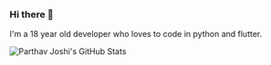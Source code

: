 ### Hi there 👋

I'm a 18 year old developer who loves to code in python and flutter.

![Parthav Joshi's GitHub Stats](https://github-readme-stats.vercel.app/api?username=parthav09&hide=["stars"])

<!--
**parthav09/parthav09** is a ✨ _special_ ✨ repository because its `README.md` (this file) appears on your GitHub profile.

